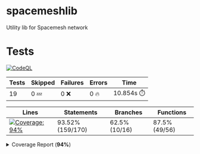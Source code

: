 # spacemeshlib

Utility lib for Spacemesh network

# Tests

[![CodeQL](https://github.com/andreivcodes/spacemeshlib/actions/workflows/codeql-analysis.yml/badge.svg?branch=main)](https://github.com/andreivcodes/spacemeshlib/actions/workflows/codeql-analysis.yml)


| Tests | Skipped | Failures | Errors | Time |
| ----- | ------- | -------- | -------- | ------------------ |
| 19 | 0 :zzz: | 0 :x: | 0 :fire: | 10.854s :stopwatch: |


| Lines | Statements | Branches | Functions |
| ----- | ------- | -------- | -------- |
| <a href="https://github.com/andreivcodes/spacemeshlib/blob/63218395a6f44ff995f23a630a7f695e60806535/README.md"><img alt="Coverage: 94%" src="https://img.shields.io/badge/Coverage-94%25-brightgreen.svg" /></a><br/> | 93.52% (159/170) | 62.5% (10/16) | 87.5% (49/56) |


<details><summary>Coverage Report (<b>94%</b>)</summary><table><tr><th>File</th><th>% Stmts</th><th>% Branch</th><th>% Funcs</th><th>% Lines</th><th>Uncovered Line #s</th></tr><tbody><tr><td><b>All files</b></td><td><b>93.52</b></td><td><b>62.5</b></td><td><b>87.5</b></td><td><b>94.53</b></td><td></td></tr><tr><td><!-- Jest Coverage Comment --> <a href="https://github.com/andreivcodes/spacemeshlib/blob/63218395a6f44ff995f23a630a7f695e60806535/channels.ts">channels.ts</a></td><td>100</td><td>50</td><td>100</td><td>100</td><td><a href="https://github.com/andreivcodes/spacemeshlib/blob/63218395a6f44ff995f23a630a7f695e60806535/channels.ts#L11-L20">1120</a></td></tr><tr><td><!-- Jest Coverage Comment --> <a href="https://github.com/andreivcodes/spacemeshlib/blob/63218395a6f44ff995f23a630a7f695e60806535/crypto.ts">crypto.ts</a></td><td>93.51</td><td>100</td><td>84.44</td><td>91.76</td><td><a href="https://github.com/andreivcodes/spacemeshlib/blob/63218395a6f44ff995f23a630a7f695e60806535/crypto.ts#L28">28</a>, <a href="https://github.com/andreivcodes/spacemeshlib/blob/63218395a6f44ff995f23a630a7f695e60806535/crypto.ts#L42">42</a>, <a href="https://github.com/andreivcodes/spacemeshlib/blob/63218395a6f44ff995f23a630a7f695e60806535/crypto.ts#L58">58</a>, <a href="https://github.com/andreivcodes/spacemeshlib/blob/63218395a6f44ff995f23a630a7f695e60806535/crypto.ts#L74">74</a>, <a href="https://github.com/andreivcodes/spacemeshlib/blob/63218395a6f44ff995f23a630a7f695e60806535/crypto.ts#L92">92</a>, <a href="https://github.com/andreivcodes/spacemeshlib/blob/63218395a6f44ff995f23a630a7f695e60806535/crypto.ts#L111">111</a>, <a href="https://github.com/andreivcodes/spacemeshlib/blob/63218395a6f44ff995f23a630a7f695e60806535/crypto.ts#L168">168</a></td></tr><tr><td><!-- Jest Coverage Comment --> <a href="https://github.com/andreivcodes/spacemeshlib/blob/63218395a6f44ff995f23a630a7f695e60806535/global_state.ts">global_state.ts</a></td><td>91.17</td><td>25</td><td>100</td><td>100</td><td><a href="https://github.com/andreivcodes/spacemeshlib/blob/63218395a6f44ff995f23a630a7f695e60806535/global_state.ts#L10">10</a>, <a href="https://github.com/andreivcodes/spacemeshlib/blob/63218395a6f44ff995f23a630a7f695e60806535/global_state.ts#L29-L50">29<!-- Jest Coverage Comment -->50</a></td></tr><tr><td><!-- Jest Coverage Comment --> <a href="https://github.com/andreivcodes/spacemeshlib/blob/63218395a6f44ff995f23a630a7f695e60806535/tx.ts">tx.ts</a></td><td>90.9</td><td>50</td><td>100</td><td>100</td><td><a href="https://github.com/andreivcodes/spacemeshlib/blob/63218395a6f44ff995f23a630a7f695e60806535/tx.ts#L12">12</a></td></tr></tbody></table></details>
